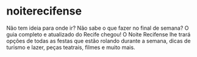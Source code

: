 # noiterecifense
Não tem ideia para onde ir? Não sabe o que fazer no final de semana? O guia completo e atualizado do Recife chegou! O Noite Recifense lhe trará opções de todas as festas que estão rolando durante a semana, dicas de turismo e lazer, peças teatrais, filmes e muito mais.
